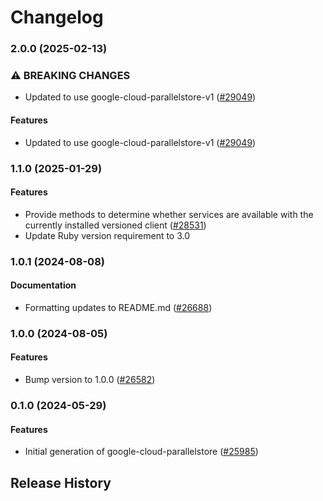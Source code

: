 # Changelog

### 2.0.0 (2025-02-13)

### ⚠ BREAKING CHANGES

* Updated to use google-cloud-parallelstore-v1 ([#29049](https://github.com/googleapis/google-cloud-ruby/issues/29049))

#### Features

* Updated to use google-cloud-parallelstore-v1 ([#29049](https://github.com/googleapis/google-cloud-ruby/issues/29049)) 

### 1.1.0 (2025-01-29)

#### Features

* Provide methods to determine whether services are available with the currently installed versioned client ([#28531](https://github.com/googleapis/google-cloud-ruby/issues/28531)) 
* Update Ruby version requirement to 3.0 

### 1.0.1 (2024-08-08)

#### Documentation

* Formatting updates to README.md ([#26688](https://github.com/googleapis/google-cloud-ruby/issues/26688)) 

### 1.0.0 (2024-08-05)

#### Features

* Bump version to 1.0.0 ([#26582](https://github.com/googleapis/google-cloud-ruby/issues/26582)) 

### 0.1.0 (2024-05-29)

#### Features

* Initial generation of google-cloud-parallelstore ([#25985](https://github.com/googleapis/google-cloud-ruby/issues/25985)) 

## Release History
